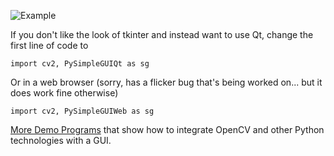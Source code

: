![Example](https://i.redd.it/dje2f8h9y9g31.gif)

If you don't like the look of tkinter and instead want to use Qt, change the first line of code to

`import cv2, PySimpleGUIQt as sg`

Or in a web browser (sorry, has a flicker bug that's being worked on... but it does work fine otherwise)

`import cv2, PySimpleGUIWeb as sg`


[More Demo Programs](https://github.com/PySimpleGUI/PySimpleGUI/tree/master/DemoPrograms) that show how to integrate OpenCV and other Python technologies with a GUI.